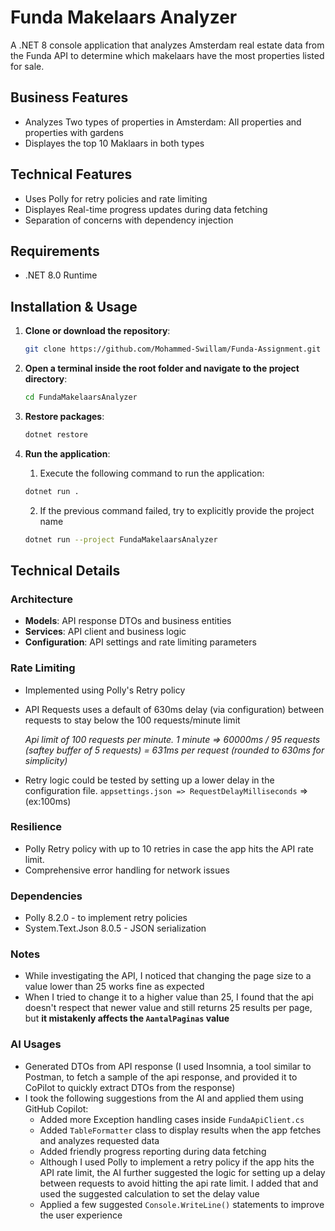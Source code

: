 # Funda Makelaars Analyzer

A .NET 8 console application that analyzes Amsterdam real estate data from the Funda API to determine 
which makelaars have the most properties listed for sale.

## Business Features

- Analyzes Two types of properties in Amsterdam: All properties and properties with gardens
- Displayes the top 10 Maklaars in both types


## Technical Features
- Uses Polly for retry policies and rate limiting
- Displayes Real-time progress updates during data fetching
- Separation of concerns with dependency injection


## Requirements

- .NET 8.0 Runtime

## Installation & Usage

1. **Clone or download the repository**:
   ```bash
   git clone https://github.com/Mohammed-Swillam/Funda-Assignment.git
   ```
2. **Open a terminal inside the root folder and navigate to the project directory**:
   ```bash
   cd FundaMakelaarsAnalyzer   
   ```
3. **Restore packages**:
   ```bash
   dotnet restore
   ```
4. **Run the application**:   
    1. Execute the following command to run the application:
        
    ```bash
    dotnet run .
    ```
    2. If the previous command failed, try to explicitly provide the project name
    ```bash
    dotnet run --project FundaMakelaarsAnalyzer
    ```



## Technical Details

### Architecture
- **Models**: API response DTOs and business entities
- **Services**: API client and business logic
- **Configuration**: API settings and rate limiting parameters

### Rate Limiting
- Implemented using Polly's Retry policy
- API Requests uses a default of 630ms delay (via configuration) between requests to stay below the 100 requests/minute limit

  *Api limit of 100 requests
  per minute. 1 minute => 60000ms / 95 requests (saftey buffer of 5 requests) = 631ms per request (rounded to 630ms for simplicity)*
- Retry logic could be tested by setting up a lower delay in the configuration file. ```appsettings.json => RequestDelayMilliseconds``` => (ex:100ms)
### Resilience
- Polly Retry policy with up to 10 retries in case the app hits the API rate limit.
- Comprehensive error handling for network issues

### Dependencies
- Polly 8.2.0 - to implement retry policies
- System.Text.Json 8.0.5 - JSON serialization


### Notes
- While investigating the API, I noticed that changing the page size to a  value lower than 25 works fine as expected
- When I tried to change it to a higher value than 25, I found that the api doesn't respect that newer value and still returns 25 results per page, but **it mistakenly  affects the ```AantalPaginas``` value**

### AI Usages
- Generated DTOs from API response (I used Insomnia, a tool similar to Postman, to fetch a sample of the api response, and provided it to CoPilot to quickly extract DTOs from the response)
- I took the following suggestions from the AI and applied them using GitHub Copilot:
  - Added more Exception handling cases inside `FundaApiClient.cs`  
  - Added ```TableFormatter``` class to display results when the app fetches and analyzes requested data
  - Added friendly progress reporting during data fetching
  - Although I used Polly to implement a retry policy if the app hits the API rate limit, the AI further suggested the logic for setting up a delay between requests to avoid hitting the api rate limit. I added that and used the suggested calculation to set the delay value
  - Applied a few suggested ```Console.WriteLine()``` statements to improve the user experience






